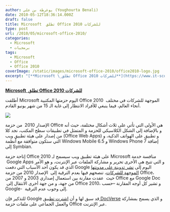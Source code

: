 ```yaml
---
author: يوغرطة بن علي (Youghourta Benali)
date: 2010-05-12T18:36:14.000Z
draft: false
title: Microsoft  تطلق Office 2010 للشركات
type: post
url: /2010/05/microsoft-office-2010/
categories:
  - Microsoft
  - برمجيات
tags:
  - Microsoft
  - Office
  - Office 2010
coverImage: /static/images/microsoft-office-2010/office2010-logo.jpg
excerpt: "[**Microsoft \_تطلق Office 2010 للشركات**](https://www.it-scoop.com/2010/05/microsoft-office-2010/)\n\nأطلقت Microsoft اليوم حزمتها المكتبية Office 2010 \_الموجهة للشركات في مختلف أنحاء العالم، فيما ينبغي للأفراد الانتظار إلى غاية الـ 15 من شهر يونيو القادم.\n\n\n\nالإصدار 2010 \_من حزمة Office هي الأولى التي تأتي على ثلاث أشكال"
---
```

[**Microsoft  تطلق Office 2010 للشركات**](https://www.it-scoop.com/2010/05/microsoft-office-2010/)

أطلقت Microsoft اليوم حزمتها المكتبية Office 2010  الموجهة للشركات في مختلف أنحاء العالم، فيما ينبغي للأفراد الانتظار إلى غاية الـ 15 من شهر يونيو القادم.

![](/static/images/microsoft-office-2010/office2010-logo.jpg)

الإصدار 2010  من حزمة Office هي الأولى التي تأتي على ثلاث أشكال مختلفة، حيث أنه و بالإضافة إلى الشكل الكلاسيكي للحزمة و المتمثل في تطبيقات سطح المكتب، نجد كلا من إصدار على هيئة تطبيق ويب (Office Web Apps) و تطبيق على الهواتف الذكية، و التي ستكون متوافقة مع أنظمة Windows Mobile 6.5 و Windows Phone 7 إضافة إلى Symbian.

إتاحة حزمة Office 2010 على هيئة تطبيق ويب سيسمح لـ Microsoft منافسة خدمة  Google Apps و التي تتيح هي الأخرى تحرير و مشاركة الملفات عبر الإنترنت، و هو الأمر الذي قد يكون أحد الأسباب التي دفعت Google اليوم إلى [نشر تدوينة على مدونتها الموجهة للشركات](http://googleenterprise.blogspot.com/2010/05/upgrade-here.html)، تنصحهم فيها بعدم الترقية إلى  الإصدار 2010 من حزمة Office، حيث  عقدت مقارنة بين استعمال إصداري 2003 و 2007 من Office مع Google Doc  من جهة، و من جهة أخرى الانتقال إلى Office 2010، و تشير كل أوجه المقارنة –حسب Google-  إلى وجوب عدم الترقية.

للتذكير فإن Google قد سبق لها و أن [اشترت تطبيق DocVerse](../../../../../2010/03/google-%D8%AA%D8%B6%D9%85-%D8%B1%D8%B3%D9%85%D9%8A%D8%A7-docverse-%D8%A5%D9%84%D9%8A%D9%87%D8%A7%D8%8C-%D9%88-%D8%AA%D8%A8%D8%AF%D8%A3-%D9%85%D9%86%D8%A7%D9%81%D8%B3%D8%A9-%D8%BA%D9%8A%D8%B1-%D9%85/) و الذي يسمح بمشاركة والعمل الجماعي على ملفات حزمة Office عبر الإنترنت.
